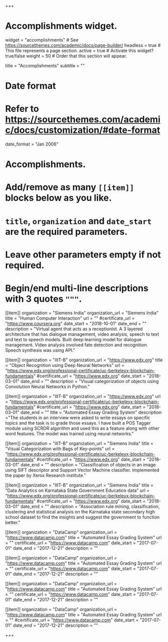 +++
# Accomplishments widget.
widget = "accomplishments"  # See https://sourcethemes.com/academic/docs/page-builder/
headless = true  # This file represents a page section.
active = true  # Activate this widget? true/false
weight = 50  # Order that this section will appear.

title = "Accomplish&shy;ments"
subtitle = ""

# Date format
#   Refer to https://sourcethemes.com/academic/docs/customization/#date-format
date_format = "Jan 2006"

# Accomplishments.
#   Add/remove as many `[[item]]` blocks below as you like.
#   `title`, `organization` and `date_start` are the required parameters.
#   Leave other parameters empty if not required.
#   Begin/end multi-line descriptions with 3 quotes `"""`.

[[item]]
  organization = "Siemens India"
  organization_url = "Siemens India"
  title = "Human Computer Interaction"
  url = ""
  #certificate_url = "https://www.coursera.org"
  date_start = "2018-10-01"
  date_end = ""
  description = "Virtual agent that acts as a receptionist. A 3 layered architecture that has dialogue management, video analysis, speech to text and text to speech models. Built deep learning model for dialogue management. Video analysis involved fate detection and recognition. Speech synthesis was using API."


[[item]]
  organization = "IIIT-B"
  organization_url = "https://www.edx.org"
  title = "Object Recognition using Deep Neural Networks"
  url = "https://www.edx.org/professional-certificate/uc-berkeleyx-blockchain-fundamentals"
  #certificate_url = "https://www.edx.org"
  date_start = "2018-03-01"
  date_end = ""
  description = "Visual categorization of objects using Convolution Neural Networks in Python."
  
[[item]]
  organization = "IIIT-B"
  organization_url = "https://www.edx.org"
  url = "https://www.edx.org/professional-certificate/uc-berkeleyx-blockchain-fundamentals"
  #certificate_url = "https://www.edx.org"
  date_start = "2018-03-01"
  date_end = ""
  title = "Automated Essay Grading System"
  description ="The students in an interview were asked to write essays on specific topics and the task is to grade those essays. I have built a POS Tagger module using SCRDR algorithm and used this as a feature along with other word features. The model was trained using neural networks."

[[item]]
  organization = "IIIT-B"
  organization_url = "Siemens India"
  title = "Visual Categorization with Bags of Key-points"
  url = "https://www.edx.org/professional-certificate/uc-berkeleyx-blockchain-fundamentals"
  #certificate_url = "https://www.edx.org"
  date_start = "2018-03-01"
  date_end = ""
  description = "Classification of objects in an image using SIFT descriptor and Support Vector Machine classifier. Implemented the paper by Xerox Research institute."

[[item]]
  organization = "IIIT-B"
  organization_url = "Siemens India"
  title = "Data Analytics on Karnataka State Government Education data"
  url = "https://www.edx.org/professional-certificate/uc-berkeleyx-blockchain-fundamentals"
  #certificate_url = "https://www.edx.org"
  date_start = "2018-03-01"
  date_end = ""
  description = "Association rule mining, classification, clustering and statistical analysis on the Karnataka state secondary high school dataset to find the insights and suggest the government to function better."

[[item]]
  organization = "DataCamp"
  organization_url = "https://www.datacamp.com"
  title = "Automated Essay Grading System"
  url = ""
  certificate_url = "https://www.datacamp.com"
  date_start = "2017-07-01"
  date_end = "2017-12-21"
  description = ""

[[item]]
  organization = "DataCamp"
  organization_url = "https://www.datacamp.com"
  title = "Automated Essay Grading System"
  url = ""
  certificate_url = "https://www.datacamp.com"
  date_start = "2017-07-01"
  date_end = "2017-12-21"
  description = ""

[[item]]
  organization = "DataCamp"
  organization_url = "https://www.datacamp.com"
  title = "Automated Essay Grading System"
  url = ""
  certificate_url = "https://www.datacamp.com"
  date_start = "2017-07-01"
  date_end = "2017-12-21"
  description = ""

[[item]]
  organization = "DataCamp"
  organization_url = "https://www.datacamp.com"
  title = "Automated Essay Grading System"
  url = ""
  #certificate_url = "https://www.datacamp.com"
  date_start = "2017-07-01"
  date_end = "2017-12-21"
  description = ""

+++
